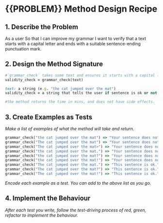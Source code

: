 # {{PROBLEM}} Method Design Recipe

## 1. Describe the Problem

As a user
So that I can improve my grammar
I want to verify that a text starts with a capital letter and ends with a suitable sentence-ending punctuation mark.

## 2. Design the Method Signature

```ruby
#`grammar_check` takes some text and ensures it starts with a capital letter and ends with a full stop, exclamation mark or question mark
validity_check = grammar_check(text)

text: a string (e.g. "the cat jumped over the mat")
validity_check = a string that tells the user if sentence is ok or not

#the method returns the time in mins, and does not have side effects.
```

## 3. Create Examples as Tests

_Make a list of examples of what the method will take and return._

```ruby
grammar_check("the cat jumped over the mat") => "Your sentence does not start with a capital letter. Your sentence does not have a suitable sentence-ending punctuation mark."
grammar_check("The cat jumped over the mat") => "Your sentence does not have a suitable sentence-ending punctuation mark."
grammar_check("The cat jumped over the mat>") => "Your sentence does not have a suitable sentence-ending punctuation mark."
grammar_check("the cat jumped over the mat.") => "Your sentence does not start with a capital letter."
grammar_check("the cat jumped over the mat?") => "Your sentence does not start with a capital letter."
grammar_check("the cat jumped over the mat!") => "Your sentence does not start with a capital letter."
grammar_check("The cat jumped over the mat.") => "This sentence is ok."
grammar_check("The cat jumped over the mat?") => "This sentence is ok."
grammar_check("The cat jumped over the mat!") => "This sentence is ok."
```

_Encode each example as a test. You can add to the above list as you go._

## 4. Implement the Behaviour

_After each test you write, follow the test-driving process of red, green, refactor to implement the behaviour._

